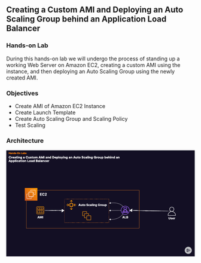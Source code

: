 ## Creating a Custom AMI and Deploying an Auto Scaling Group behind an Application Load Balancer

### Hands-on Lab

During this hands-on lab we will undergo the process of standing up a working Web Server on Amazon EC2, creating a custom AMI using the instance, and then deploying an Auto Scaling Group using the newly created AMI.

### Objectives

- Create AMI of Amazon EC2 Instance
- Create Launch Template
- Create Auto Scaling Group and Scaling Policy
- Test Scaling


### Architecture
![alt text](https://github.com/TristanLinoD/AWS/blob/main/CustomAndDeployingAMI/Architectures/CustomAndDeployingAMI.png)
